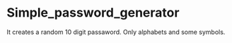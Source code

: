 # Simple_password_generator
 It creates a random 10 digit passaword.
 Only alphabets and some symbols. 

